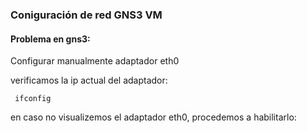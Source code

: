 ### Coniguración de red GNS3 VM
#### Problema en gns3:

Configurar manualmente adaptador eth0



verificamos la ip actual del adaptador:
```
 ifconfig
```
en caso no visualizemos el adaptador eth0, procedemos a habilitarlo:

